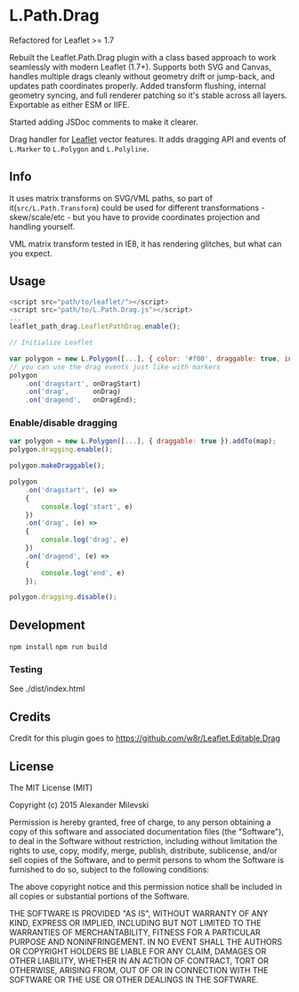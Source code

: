 # L.Path.Drag

Refactored for Leaflet >= 1.7

Rebuilt the Leaflet.Path.Drag plugin with a class based approach to work seamlessly with modern Leaflet (1.7+). Supports both SVG and Canvas, handles multiple drags cleanly without geometry drift or jump-back, and updates path coordinates properly. Added transform flushing, internal geometry syncing, and full renderer patching so it's stable across all layers. Exportable as either ESM or IIFE. 

Started adding JSDoc comments to make it clearer.

Drag handler for [Leaflet](https://github.com/leaflet/leaflet) vector features.
It adds dragging API and events of `L.Marker` to `L.Polygon` and `L.Polyline`.

## Info

It uses matrix transforms on SVG/VML paths, so part of it(`src/L.Path.Transform`) could be used for different transformations - skew/scale/etc - but you have to provide coordinates projection and handling yourself.

VML matrix transform tested in IE8, it has rendering glitches, but what can you expect.

## Usage

```javascript
<script src="path/to/leaflet/"></script>
<script src="path/to/L.Path.Drag.js"></script>
...
leaflet_path_drag.LeafletPathDrag.enable();

// Initialize Leaflet

var polygon = new L.Polygon([...], { color: '#f00', draggable: true, interactive: true }).addTo(map);
// you can use the drag events just like with markers
polygon
    .on('dragstart', onDragStart)
    .on('drag',      onDrag)
    .on('dragend',   onDragEnd);
```

### Enable/disable dragging

```javascript
var polygon = new L.Polygon([...], { draggable: true }).addTo(map);
polygon.dragging.enable();

polygon.makeDraggable();

polygon
    .on('dragstart', (e) => 
    {
        console.log('start', e)
    })
    .on('drag', (e) => 
    {
        console.log('drag', e)
    })
    .on('dragend', (e) =>
    {
        console.log('end', e)
    });
```

```javascript
polygon.dragging.disable();
```

## Development
```npm install```
```npm run build```

### Testing
See ./dist/index.html

## Credits

Credit for this plugin goes to https://github.com/w8r/Leaflet.Editable.Drag


## License

The MIT License (MIT)

Copyright (c) 2015 Alexander Milevski

Permission is hereby granted, free of charge, to any person obtaining a copy of this software and associated documentation files (the "Software"), to deal in the Software without restriction, including without limitation the rights to use, copy, modify, merge, publish, distribute, sublicense, and/or sell copies of the Software, and to permit persons to whom the Software is furnished to do so, subject to the following conditions:

The above copyright notice and this permission notice shall be included in all copies or substantial portions of the Software.

THE SOFTWARE IS PROVIDED "AS IS", WITHOUT WARRANTY OF ANY KIND, EXPRESS OR IMPLIED, INCLUDING BUT NOT LIMITED TO THE WARRANTIES OF MERCHANTABILITY, FITNESS FOR A PARTICULAR PURPOSE AND NONINFRINGEMENT. IN NO EVENT SHALL THE AUTHORS OR COPYRIGHT HOLDERS BE LIABLE FOR ANY CLAIM, DAMAGES OR OTHER LIABILITY, WHETHER IN AN ACTION OF CONTRACT, TORT OR OTHERWISE, ARISING FROM, OUT OF OR IN CONNECTION WITH THE SOFTWARE OR THE USE OR OTHER DEALINGS IN THE SOFTWARE.
